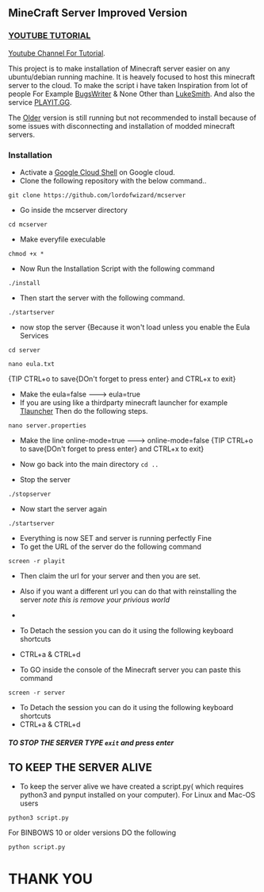 ## MineCraft Server Improved Version

### [YOUTUBE TUTORIAL](https://www.youtube.com/watch?v=Kfk_P6z-FeY)

[Youtube Channel For Tutorial](https://www.youtube.com/channel/UCrngq2SZL98AtiHBQxs3Y5g).

This project is to make installation of Minecraft server easier on any ubuntu/debian running machine. It is heavely focused to host this minecraft server to the cloud.
To make the script i have taken Inspiration from lot of people For Example [BugsWriter](https://github.com/Bugswriter) & None Other than [LukeSmith](https://github.com/LukeSmithxyz). And also the service [PLAYIT.GG](https://playit.gg).

The [Older](https://github.com/lordofwizard/minecraft_server) version is still running but not recommended to install because of some issues with disconnecting and installation of modded minecraft servers.

### Installation 
* Activate a [Google Cloud Shell](https://console.cloud.google.com/) on Google cloud.
* Clone the following repository with the below command..
```
git clone https://github.com/lordofwizard/mcserver
```
* Go inside the mcserver directory
```
cd mcserver
```
* Make everyfile execulable
```
chmod +x *
```
* Now Run the Installation Script with the following command
```
./install
```
* Then start the server with the following command. 
``` 
./startserver
```
* now stop the server {Because it won't load unless you enable the Eula Services
```
cd server
```
```
nano eula.txt
```
{TIP CTRL+o to save{DOn't forget to press enter} and CTRL+x to exit}
* Make the eula=false ---> eula=true
* If you are using like a thirdparty minecraft launcher for example [Tlauncher](https://tlauncher.org/en/) Then do the following steps.
```
nano server.properties
```
* Make the line online-mode=true ---> online-mode=false
{TIP CTRL+o to save{DOn't forget to press enter} and CTRL+x to exit}


* Now go back into the main directory ``` cd .. ```
* Stop the server 
```
./stopserver
```
* Now start the server again
```
./startserver
```
* Everything is now SET and server is running perfectly Fine
* To get the URL of the server do the following command
``` 
screen -r playit
```
* Then claim the url for your server and then you are set.
* Also if you want a different url you can do that with reinstalling the server *note this is remove your privious world*
* 

* To Detach the session you can do it using the following keyboard shortcuts 
* CTRL+a & CTRL+d
* To GO inside the console of the Minecraft server you can paste this command
```
screen -r server
```
* To Detach the session you can do it using the following keyboard shortcuts 
* CTRL+a & CTRL+d

##### TO STOP THE SERVER TYPE ```exit``` and press enter

## TO KEEP THE SERVER ALIVE 
* To keep the server alive we have created a script.py( which requires python3 and pynput installed on your computer).
For Linux and Mac-OS users
```
python3 script.py
```
For BINBOWS 10 or older versions DO the following
```
python script.py
```

# THANK YOU
